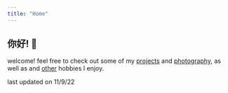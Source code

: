```yaml
---
title: "Home"
---
```


## 你好! 👋
welcome! feel free to check out some of my [projects](/projects) and [photography](/photography), as well as 
and [other](/other) hobbies I enjoy.

last updated on 11/9/22